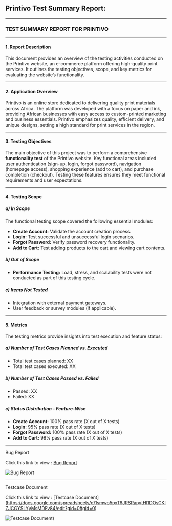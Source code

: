 
## **Printivo Test Summary Report**:

---

### TEST SUMMARY REPORT FOR PRINTIVO

---

#### 1. Report Description
This document provides an overview of the testing activities conducted on the Printivo website, an e-commerce platform offering high-quality print services. It outlines the testing objectives, scope, and key metrics for evaluating the website’s functionality.

---

#### 2. Application Overview
Printivo is an online store dedicated to delivering quality print materials across Africa. The platform was developed with a focus on paper and ink, providing African businesses with easy access to custom-printed marketing and business essentials. Printivo emphasizes quality, efficient delivery, and unique designs, setting a high standard for print services in the region.

---

#### 3. Testing Objectives
The main objective of this project was to perform a comprehensive **functionality test** of the Printivo website. Key functional areas included user authentication (sign-up, login, forgot password), navigation (homepage access), shopping experience (add to cart), and purchase completion (checkout). Testing these features ensures they meet functional requirements and user expectations.

---

#### 4. Testing Scope
##### a) In Scope
The functional testing scope covered the following essential modules:
   - **Create Account:** Validate the account creation process.
   - **Login:** Test successful and unsuccessful login scenarios.
   - **Forgot Password:** Verify password recovery functionality.
   - **Add to Cart:** Test adding products to the cart and viewing cart contents.

##### b) Out of Scope
   - **Performance Testing:** Load, stress, and scalability tests were not conducted as part of this testing cycle.

##### c) Items Not Tested
   - Integration with external payment gateways.
   - User feedback or survey modules (if applicable).

---

#### 5. Metrics
The testing metrics provide insights into test execution and feature status:

##### a) Number of Test Cases Planned vs. Executed
   - Total test cases planned: XX
   - Total test cases executed: XX

##### b) Number of Test Cases Passed vs. Failed
   - Passed: XX
   - Failed: XX

##### c) Status Distribution - Feature-Wise
   - **Create Account:** 100% pass rate (X out of X tests)
   - **Login:** 95% pass rate (X out of X tests)
   - **Forgot Password:** 100% pass rate (X out of X tests)
   - **Add to Cart:** 98% pass rate (X out of X tests)

---
Bug Report 

Click this link to view : [Bug Report](https://docs.google.com/spreadsheets/d/1FF_7z4GE3uyYo_1ase3Gg0DRLQkYjmWSkAnAEsvFUG4/edit?usp=sharing)

![Bug Report](https://github.com/Abydams/Portfolio-Projects/blob/main/Printivo%20Software%20Testing%20Project/Bug%20Report%20for%20Printivo.png)

---
Testcase Document

Click this link to view : [Testcase Document]
(https://docs.google.com/spreadsheets/d/1smwo5pxT6JRSRapvtHI1DOsCKIZJCGYSLYyMsMDFv84/edit?gid=0#gid=0)


![Testcase Document](https://github.com/Abydams/Portfolio-Projects/blob/main/Printivo%20Software%20Testing%20Project/Testcase%20document%20for%20Printivo.png))

